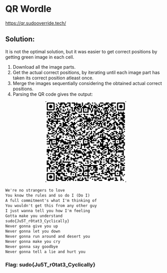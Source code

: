 # QR Wordle

https://qr.sudooverride.tech/

## Solution:

It is not the optimal solution, but it was easier to get correct positions by getting green image in each cell. 

1. Download all the image parts.
2. Get the actual correct positions, by iterating until each image part has taken its correct position atleast once.
3. Merge the images sequentially considering the obtained actual correct positions.
4. Parsing the QR code gives the output:
<p align="center">
  <img src="./QR Wordle/merged_image.png" alt="Alt Text" width="50%">
</p>

```
We're no strangers to love
You know the rules and so do I (Do I)
A full commitment's what I'm thinking of
You wouldn't get this from any other guy
I just wanna tell you how I'm feeling
Gotta make you understand
sudo{Ju5T_r0tat3_Cyclically}
Never gonna give you up
Never gonna let you down
Never gonna run around and desert you
Never gonna make you cry
Never gonna say goodbye
Never gonna tell a lie and hurt you
```

### Flag: sudo{Ju5T_r0tat3_Cyclically}
